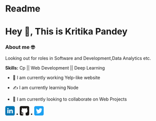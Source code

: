 # Readme
# Hey 👋, This is Kritika Pandey
### About me 🤓
Looking out for roles in Software and Development,Data Analytics etc.

**Skills:** Cp || Web Development || Deep Learning

- 💼 I am currently working Yelp-like website

- ✍️ I am currently learning Node

- 🌱  I am currently looking to collaborate on Web Projects

<a href = https://www.linkedin.com/in/kritika-pandey-611096190><img src=https://raw.githubusercontent.com/edent/SuperTinyIcons/master/images/svg/linkedin.svg height='30' weight='30'></a> • <a href = https://github.com/pandeykriti><img src=https://raw.githubusercontent.com/edent/SuperTinyIcons/master/images/svg/github.svg height='30' weight='30'></a> • <a href = https://twitter.com/Kritika30700348><img src=https://raw.githubusercontent.com/edent/SuperTinyIcons/master/images/svg/twitter.svg height='30' weight='30'></a>
